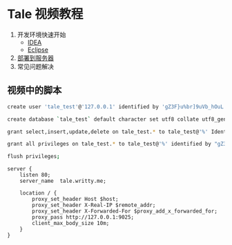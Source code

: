 # Tale 视频教程

1. 开发环境快速开始
    - [IDEA](https://v.qq.com/x/page/b0379xmo0ad.html)
    - [Eclipse](https://v.qq.com/x/page/x0379l5ttpq.html)
2. [部署到服务器](https://v.qq.com/x/page/b0379544hqe.html)
3. 常见问题解决

## 视频中的脚本

```bash
create user 'tale_test'@'127.0.0.1' identified by 'gZ3F}u%br]9uVb_hOuL:';

create database `tale_test` default character set utf8 collate utf8_general_ci;

grant select,insert,update,delete on tale_test.* to tale_test@'%' Identified by "gZ3F}u%br]9uVb_hOuL:";

grant all privileges on tale_test.* to tale_test@'%' identified by "gZ3F}u%br]9uVb_hOuL:";

flush privileges;
```
 
```nginx
server {
    listen 80;
	server_name  tale.writty.me;

	location / {
		proxy_set_header Host $host;
		proxy_set_header X-Real-IP $remote_addr;
		proxy_set_header X-Forwarded-For $proxy_add_x_forwarded_for;
		proxy_pass http://127.0.0.1:9025;
		client_max_body_size 10m;
    }
}

```
